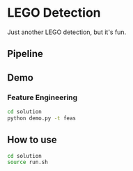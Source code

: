 # LEGO Detection

Just another LEGO detection, but it's fun.

## Pipeline

## Demo

### Feature Engineering

```bash
cd solution
python demo.py -t feas
```

## How to use

```bash
cd solution
source run.sh
```
